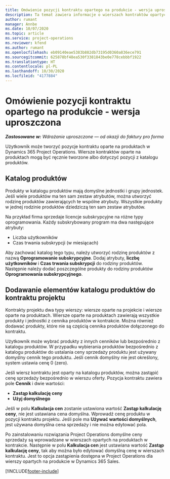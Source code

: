 ```yaml
---
title: Omówienie pozycji kontraktu opartego na produkcie - wersja uproszczona
description: Ta temat zawiera informacje o wierszach kontraktów opartych na produktach.
author: rumant
manager: Annbe
ms.date: 10/07/2020
ms.topic: article
ms.service: project-operations
ms.reviewer: kfend
ms.author: rumant
ms.openlocfilehash: eb09140eae5383b882db73195d0360a836ece791
ms.sourcegitcommit: 625878bf48ea530f3381843be0e778cebbbf1922
ms.translationtype: HT
ms.contentlocale: pl-PL
ms.lasthandoff: 10/30/2020
ms.locfileid: "4177884"
---
```

# <a name="product-based-contract-lines-overview---lite"></a>Omówienie pozycji kontraktu opartego na produkcie - wersja uproszczona

_**Zastosowane w:** Wdrażanie uproszczone — od okazji do faktury pro forma_

Użytkownik może tworzyć pozycje kontraktu oparte na produktach w Dynamics 365 Project Operations. Wiersze kontraktów oparte na produktach mogą być ręcznie tworzone albo dotyczyć pozycji z katalogu produktów.

## <a name="product-catalog"></a>Katalog produktów

Produkty w katalogu produktów mają domyślne jednostki i grupy jednostek. Jeśli wiele produktów ma ten sam zestaw atrybutów, można utworzyć rodzinę produktów zawierających te wspólne atrybuty. Wszystkie produkty w jednej rodzinie produktów dziedziczą ten sam zestaw atrybutów.

Na przykład firma sprzedaje licencje subskrypcyjne na różne typy oprogramowania. Każdy subskrybowany program ma dwa następujące atrybuty:

- Liczba użytkowników
- Czas trwania subskrypcji (w miesiącach)

Aby zachować katalog tego typu, należy utworzyć rodzinę produktów z nazwą **Oprogramowanie subskrypcyjne**. Dodaj atrybuty, **liczbę użytkowników** i **Czas trwania subskrypcji** do rodziny produktów. Następnie należy dodać poszczególne produkty do rodziny produktów **Oprogramowania subskrypcyjnego**.

## <a name="add-product-catalog-items-to-a-project-contract"></a>Dodawanie elementów katalogu produktów do kontraktu projektu

Kontrakty projektu dwa typy wierszy: wiersze oparte na projekcie i wiersze oparte na produktach. Wiersze oparte na produktach zawierają wszystkie produkty i jednostki z cennika produktów w kontrakcie. Można również dodawać produkty, które nie są częścią cennika produktów dołączonego do kontraktu.

Użytkownik może wybrać produkty z innych cenników lub bezpośrednio z katalogu produktów. W przypadku wybierania produktów bezpośrednio z katalogu produktów do ustalania ceny sprzedaży produktu jest używany domyślny cennik tego produktu. Jeśli cennik domyślny nie jest określony, system ustawia cenę 0 (zero).

Jeśli wiersz kontraktu jest oparty na katalogu produktów, można zastąpić cenę sprzedaży bezpośrednio w wierszu oferty. Pozycja kontraktu zawiera pole **Cennik** i dwie wartości:

- **Zastąp kalkulację ceny**
- **Użyj domyślnego**

Jeśli w polu **Kalkulacja cen** zostanie ustawiona wartość **Zastąp kalkulację ceny**, nie jest ustawiana cena domyślna. Wprowadź cenę produktu w pozycji kontraktu projektu. Jeśli pole ma **Używać wartości domyślnych**, jest używana domyślna cena sprzedaży i nie można edytować pola.

Po zainstalowaniu rozwiązania Project Operations domyślne ceny sprzedaży są wprowadzane w wierszach opartych na produktach w kontrakcie. Następnie w polu **Kalkulacja cen** jest ustawiana wartość **Zastąp kalkulację ceny**, tak aby można było edytować domyślną cenę w wierszach kontraktu. Jest to opcja zastąpienia dostępna w Project Operations dla wierszy opartych na produkcie w Dynamics 365 Sales.


[!INCLUDE[footer-include](../../includes/footer-banner.md)]